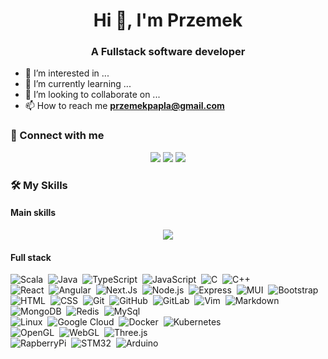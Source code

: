 <h1 align="center">Hi 👋, I'm Przemek</h1>
<h3 align="center">A Fullstack software developer</h3>

- 👀 I’m interested in ...
- 🌱 I’m currently learning ...
- 💞️ I’m looking to collaborate on ...
- 📫 How to reach me **przemekpapla@gmail.com**

### 🤝 Connect with me
<p align="center">
<a href="https://stackoverflow.com/users/14034817"><img src="https://img.shields.io/badge/-stackoverflow-bcbbbb?style=flat&logo=stackoverflow"/></a>
<a href="https://linkedin.com/in/przemysław-papla-478864149"><img src="https://img.shields.io/badge/-LinkedIn-0077B5?style=flat&logo=Linkedin&logoColor=white"/></a>
<a href="mailto:przemekpapla@gmail.com"><img src="https://img.shields.io/badge/-Gmail-D14836?style=flat&logo=Gmail&logoColor=white"/></a>
</p>
<!--
<p align="center">
<a href="https://linkedin.com/in/przemysław-papla-478864149" target="blank"><img align="center" src="https://raw.githubusercontent.com/rahuldkjain/github-profile-readme-generator/master/src/images/icons/Social/linked-in-alt.svg" alt="przemysław-papla-478864149" height="30" width="40" /></a>
<a href="https://stackoverflow.com/users/14034817" target="blank"><img align="center" src="https://raw.githubusercontent.com/rahuldkjain/github-profile-readme-generator/master/src/images/icons/Social/stack-overflow.svg" alt="14034817" height="30" width="40" /></a>
</p>
-->

### 🛠️ My Skills

#### Main skills

<p align="center">
  <a href="https://skillicons.dev">
    <img src="https://skillicons.dev/icons?i=scala,java,kubernetes,docker,typescript,react,angular" />
  </a>
</p>

#### Full stack

![Scala](https://img.shields.io/badge/-Scala-05122A?style=flat&logo=scala&logoColor=dc322f)&nbsp;
![Java](https://img.shields.io/badge/-Java-05122A?style=flat&logo=java&logoColor=FFA518)&nbsp;
![TypeScript](https://img.shields.io/badge/-TypeScript-05122A?style=flat&logo=typescript)&nbsp;
![JavaScript](https://img.shields.io/badge/-JavaScript-05122A?style=flat&logo=javascript)&nbsp;
![C](https://img.shields.io/badge/-C-05122A?style=flat&logo=C&logoColor=A8B9CC)&nbsp;
![C++](https://img.shields.io/badge/-C++-05122A?style=flat&logo=C%2B%2B&logoColor=00599C)\
![React](https://img.shields.io/badge/-React-05122A?style=flat&logo=react)&nbsp;
![Angular](https://img.shields.io/badge/-Angular-05122A?style=flat&logo=angular&logoColor=dd0031)&nbsp;
![Next.Js](https://img.shields.io/badge/-Next.js-05122A?style=flat&logo=next.js)&nbsp;
![Node.js](https://img.shields.io/badge/-Node.js-05122A?style=flat&logo=node.js)&nbsp;
![Express](https://img.shields.io/badge/-Express-05122A?style=flat&logo=express)&nbsp;
![MUI](https://img.shields.io/badge/-Mui-05122A?style=flat&logo=mui)&nbsp;
![Bootstrap](https://img.shields.io/badge/-Bootstrap-05122A?style=flat&logo=bootstrap&logoColor=563D7C)\
![HTML](https://img.shields.io/badge/-HTML-05122A?style=flat&logo=HTML5)&nbsp;
![CSS](https://img.shields.io/badge/-CSS-05122A?style=flat&logo=CSS3&logoColor=1572B6)&nbsp;
![Git](https://img.shields.io/badge/-Git-05122A?style=flat&logo=git)&nbsp;
![GitHub](https://img.shields.io/badge/-GitHub-05122A?style=flat&logo=github)&nbsp;
![GitLab](https://img.shields.io/badge/-GitLab-05122A?style=flat&logo=gitlab)&nbsp;
![Vim](https://img.shields.io/badge/-Vim-05122A?style=flat&logo=vim)&nbsp;
![Markdown](https://img.shields.io/badge/-Markdown-05122A?style=flat&logo=markdown)\
![MongoDB](https://img.shields.io/badge/-MongoDB-05122A?style=flat&logo=mongodb)&nbsp;
![Redis](https://img.shields.io/badge/-Redis-05122A?style=flat&logo=redis)&nbsp;
![MySql](https://img.shields.io/badge/-MySql-05122A?style=flat&logo=mysql&logoColor=3f97aa)\
![Linux](https://img.shields.io/badge/-Linux-222222?style=flat&logo=linux&logoColor=FCC624)&nbsp;
![Google Cloud](https://img.shields.io/badge/Google%20Cloud-black?style=flat-square&logo=google-cloud)&nbsp;
![Docker](https://img.shields.io/badge/-Docker-05122A?style=flat&logo=docker)&nbsp;
![Kubernetes](https://img.shields.io/badge/-Kubernetes-05122A?style=flat&logo=kubernetes)\
![OpenGL](https://img.shields.io/badge/-OpenGL-05122A?style=flat&logo=opengl)&nbsp;
![WebGL](https://img.shields.io/badge/-WebGL-05122A?style=flat&logo=webgl)&nbsp;
![Three.js](https://img.shields.io/badge/-ThreeJs-05122A?style=flat&logo=three.js)\
![RapberryPi](https://img.shields.io/badge/-RaspberryPi-05122A?style=flat&logo=raspberrypi)&nbsp;
![STM32](https://img.shields.io/badge/-STM32-05122A?style=flat&logo=stm32)&nbsp;
![Arduino](https://img.shields.io/badge/-Arduino-05122A?style=flat&arduino)

<!--

### 👉 Programming languages

<p align="center">
  <a href="https://skillicons.dev">
    <img src="https://skillicons.dev/icons?i=c,cpp,java,scala,javascript,typescript" />
  </a>
</p>

### 👉 Frontend Development
<p align="center">
  <a href="https://skillicons.dev">
    <img src="https://skillicons.dev/icons?i=react,nextjs,redux,angular,express,nodejs,html,css" />
  </a>
</p>

### 👉 DevOps
<p align="center">
  <a href="https://skillicons.dev">
    <img src="https://skillicons.dev/icons?i=docker,kubernetes,prometheus,grafana,gcpt" />
  </a>
</p>


 ### 👉 Software & Tools
 
 <p align="center">
  <a href="https://skillicons.dev">
    <img src="https://skillicons.dev/icons?i=git,gitlab,github,vim,md,opengl" />
  </a>
</p>

 ### 👉 IDEs
 
<p align="center">
  <a href="https://skillicons.dev">
    <img src="https://skillicons.dev/icons?i=idea" />
  </a>
</p>

 ### 👉 Databases
<p align="center">
  <a href="https://skillicons.dev">
    <img src="https://skillicons.dev/icons?i=mysql,mongodb" />
  </a>
</p>


 ### 👉 Operating Systems
<p align="center">
  <a href="https://skillicons.dev">
    <img src="https://skillicons.dev/icons?i=linux" />
  </a>
</p>
    
 ### 👉 Others
 
<p align="center">
  <a href="https://skillicons.dev">
    <img src="https://skillicons.dev/icons?i=raspberrypi,latex,graphql" />
  </a>
</p>

-->
